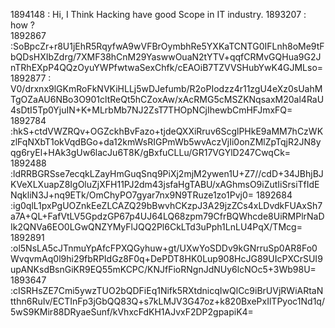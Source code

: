 1894148 : Hi, I Think Hacking have good Scope in IT industry.
1893207 : how ?  
1892867 :SoBpcZr+r8U1jEhR5RqyfwA9wVFBrOymbhRe5YXKaTCNTG0IFLnh8oMe9tFbQDsHXIbZdrg/7XMF38hCnM29YaswwOuaN2tYTV+qqfCRMvGQHua9G2JnTRhEXpP4QQzOyuYWPfwtwaSexChfk/cEAOiB7TZVVSHubYwK4GJMLso=
1892877 : V0/drxnx9lGKmRoFkNVKiHLLj5wDJefumb/R2oPIodzz4r11zgU4eXz0sUahMTgOZaAU6NBo3O901cltReQt5hCZoxAw/xAcRMG5cMSZKNqsaxM20al4RaU4sDtI5Tp0YjuIN+K+MLrbMb7NJ2ZsT7THOpNCjIhewbCmHFJmxFQ=
1892784 :hkS+ctdVWZRQv+OGZckhBvFazo+tjdeQXXiRruv6ScglPHkE9aMM7hCzWKzlFqNXbT1okVqdBGo+da12kmWsRIGPmWb5wvAczVjIi0onZMlZpTqjR2JN8yqg6ryEl+HAk3gUw6lacJu6T8K/gBxfuCLLu/GR17VGYlD247CwqCk=
1892488 :ldRRBGRSse7ecqkLZayHmGuqSnq9PiXj2mjM2ywen1U+Z7//cdD+34JBhjBJKVeXLXuapZ8IgOluZjXFH11PJ2dm43jsfaHgTABU/xAGhmsO9iZutIiSrsiTfIdENqkliN3J+nq9ETk/OmChyPO7gyar7nx9N9TRuze1zo1Pvj0=
1892684 :ig0qlL1pxPgUOZnkEeZLCAZQ29bBwvhCKzpJ3A29jzZCs4xLDvdkFUAxSh7a7A+QL+FafVtLV5GpdzGP67p4UJ64LQ68zpm79CfrBQWhcde8UiRMPlrNaDIk2QNVa6EO0LGwQNZYMyFlJQQ2Pl6CkLTd3uPph1LnLU4PqX/TMcg=
1892891 :ol5NsLA5cJTnmuYpAfcFPXQGyhuw+gt/UXwYoSDDv9kGNrruSp0AR8Fo0WvqvmAq0l9hi29fbRPIdGz8F0q+DePDT8HK0Lup908HcJG89UIcPXCrSUI9upANKsdBsnGiKR9EQ55mKCPC/KNJfFioRNgnJdNUy6lcNOc5+3Wb98U=
1893647 :cISRHsZE7Cmi5ywzTUO2bQDFiEq1Nifk5RXtdnicqIwQlCc9iBrUVjRWiARtaNtthn6RuIv/ECTInFp3jGbQQ83Q+s7kLMJV3G47oz+k820BxePxIlTPyoc1Nd1q/5wS9KMir88DRyaeSunf/kVhxcFdKH1AJvxF2DP2gpapiK4=